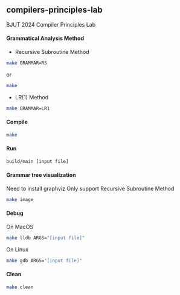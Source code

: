 ## compilers-principles-lab

BJUT 2024 Compiler Principles Lab

#### Grammatical Analysis Method

- Recursive Subroutine Method
``` bash
make GRAMMAR=RS
```
or
``` bash
make
```
- LR(1) Method
``` bash
make GRAMMAR=LR1
```

#### Compile
``` bash
make
```

#### Run
``` bash
build/main [input file]
```

#### Grammar tree visualization
Need to install graphviz
Only support Recursive Subroutine Method
``` bash
make image
```

#### Debug

On MacOS
``` bash
make lldb ARGS="[input file]"
```

On Linux
``` bash
make gdb ARGS="[input file]"
```

#### Clean
``` bash
make clean
```
